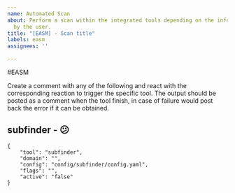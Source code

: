 ```yaml
---
name: Automated Scan
about: Perform a scan within the integrated tools depending on the information provided
  by the user.
title: "[EASM] - Scan title"
labels: easm
assignees: ''

---
```


#EASM

Create a comment with any of the following and react with the corresponding reaction to trigger the specific tool. The output should be posted as a comment when the tool finish, in case of failure would post back the error if it can be obtained.

## subfinder - 😕
```
{
    "tool": "subfinder",
    "domain": "",
    "config": "config/subfinder/config.yaml",
    "flags": "",
    "active": "false"
}
```
